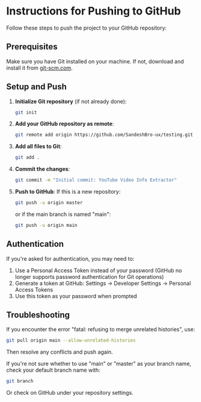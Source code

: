 # Instructions for Pushing to GitHub

Follow these steps to push the project to your GitHub repository:

## Prerequisites

Make sure you have Git installed on your machine. If not, download and install it from [git-scm.com](https://git-scm.com/).

## Setup and Push

1. **Initialize Git repository** (if not already done):
   ```bash
   git init
   ```

2. **Add your GitHub repository as remote**:
   ```bash
   git remote add origin https://github.com/SandeshBro-ux/testing.git
   ```

3. **Add all files to Git**:
   ```bash
   git add .
   ```

4. **Commit the changes**:
   ```bash
   git commit -m "Initial commit: YouTube Video Info Extractor"
   ```

5. **Push to GitHub**:
   If this is a new repository:
   ```bash
   git push -u origin master
   ```
   or if the main branch is named "main":
   ```bash
   git push -u origin main
   ```

## Authentication

If you're asked for authentication, you may need to:

1. Use a Personal Access Token instead of your password (GitHub no longer supports password authentication for Git operations)
2. Generate a token at GitHub: Settings → Developer Settings → Personal Access Tokens
3. Use this token as your password when prompted

## Troubleshooting

If you encounter the error "fatal: refusing to merge unrelated histories", use:
```bash
git pull origin main --allow-unrelated-histories
```
Then resolve any conflicts and push again.

If you're not sure whether to use "main" or "master" as your branch name, check your default branch name with:
```bash
git branch
```
Or check on GitHub under your repository settings. 